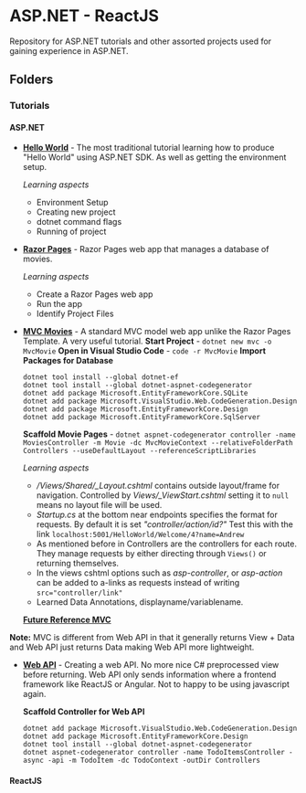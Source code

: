 # ASP.NET - ReactJS
Repository for ASP.NET tutorials and other assorted projects used for gaining experience in ASP.NET.

## Folders

### Tutorials

#### ASP.NET
* **[Hello World](https://dotnet.microsoft.com/learn/aspnet/hello-world-tutorial/install)** - The most traditional tutorial learning how to produce "Hello World" using ASP.NET SDK. As well as getting the environment setup.

    *Learning aspects*
    * Environment Setup
    * Creating new project
    * dotnet command flags
    * Running of project
* **[Razor Pages](https://docs.microsoft.com/en-us/aspnet/core/tutorials/razor-pages/razor-pages-start?view=aspnetcore-3.1&tabs=visual-studio-code)** - Razor Pages web app that manages a database of movies.

    *Learning aspects*
    * Create a Razor Pages web app
    * Run the app
    * Identify Project Files
* **[MVC Movies](https://docs.microsoft.com/en-us/aspnet/core/tutorials/first-mvc-app/?view=aspnetcore-3.1)** - A standard MVC model web app unlike the Razor Pages Template. A very useful tutorial. 
    **Start Project** - `dotnet new mvc -o MvcMovie`
    **Open in Visual Studio Code** - `code -r MvcMovie`
    **Import Packages for Database**

    ```
    dotnet tool install --global dotnet-ef
    dotnet tool install --global dotnet-aspnet-codegenerator
    dotnet add package Microsoft.EntityFrameworkCore.SQLite
    dotnet add package Microsoft.VisualStudio.Web.CodeGeneration.Design
    dotnet add package Microsoft.EntityFrameworkCore.Design
    dotnet add package Microsoft.EntityFrameworkCore.SqlServer
    ```

    **Scaffold Movie Pages** - `dotnet aspnet-codegenerator controller -name MoviesController -m Movie -dc MvcMovieContext --relativeFolderPath Controllers --useDefaultLayout --referenceScriptLibraries`

    *Learning aspects*
    * */Views/Shared/_Layout.cshtml* contains outside layout/frame for navigation. Controlled by *Views/_ViewStart.cshtml* setting it to `null` means no layout file will be used.
    * *Startup.cs*  at the bottom near endpoints specifies the format for requests. By default it is set *"controller/action/id?"* Test this with the link `localhost:5001/HelloWorld/Welcome/4?name=Andrew`
    * As mentioned before in Controllers are the controllers for each route. They manage requests by either directing through `Views()` or returning themselves.
    * In the views cshtml options such as *asp-controller*, or *asp-action* can be added to a-links as requests instead of writing `src="controller/link"`
    * Learned Data Annotations, displayname/variablename.


    **[Future Reference MVC](https://docs.microsoft.com/en-us/aspnet/core/tutorials/first-mvc-app/adding-controller?view=aspnetcore-3.1&tabs=visual-studio)**

**Note:** MVC is different from Web API in that it generally returns View + Data and Web API just returns Data making Web API more lightweight.

* **[Web API](https://docs.microsoft.com/en-us/aspnet/core/tutorials/first-web-api?view=aspnetcore-3.1&tabs=visual-studio)** - Creating a web API. No more nice C# preprocessed view before returning. Web API only sends information where a frontend framework like ReactJS or Angular. Not to happy to be using javascript again.

    **Scaffold Controller for Web API**
    ```
    dotnet add package Microsoft.VisualStudio.Web.CodeGeneration.Design
    dotnet add package Microsoft.EntityFrameworkCore.Design
    dotnet tool install --global dotnet-aspnet-codegenerator
    dotnet aspnet-codegenerator controller -name TodoItemsController -async -api -m TodoItem -dc TodoContext -outDir Controllers
    ```

#### ReactJS

